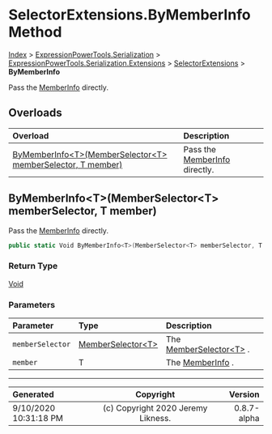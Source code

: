 ﻿# SelectorExtensions.ByMemberInfo Method

[Index](../index.md) > [ExpressionPowerTools.Serialization](ExpressionPowerTools.Serialization.a.md) > [ExpressionPowerTools.Serialization.Extensions](ExpressionPowerTools.Serialization.Extensions.n.md) > [SelectorExtensions](ExpressionPowerTools.Serialization.Extensions.SelectorExtensions.cs.md) > **ByMemberInfo**

Pass the [MemberInfo](https://docs.microsoft.com/dotnet/api/system.reflection.memberinfo) directly.

## Overloads

| Overload | Description |
| :-- | :-- |
| [ByMemberInfo&lt;T>(MemberSelector&lt;T> memberSelector, T member)](#bymemberinfotmemberselectort-memberselector-t-member) | Pass the [MemberInfo](https://docs.microsoft.com/dotnet/api/system.reflection.memberinfo) directly. |
## ByMemberInfo&lt;T>(MemberSelector&lt;T> memberSelector, T member)

Pass the [MemberInfo](https://docs.microsoft.com/dotnet/api/system.reflection.memberinfo) directly.

```csharp
public static Void ByMemberInfo<T>(MemberSelector<T> memberSelector, T member)
```

### Return Type

 [Void](https://docs.microsoft.com/dotnet/api/system.void) 

### Parameters

| Parameter | Type | Description |
| :-- | :-- | :-- |
| `memberSelector` | [MemberSelector&lt;T>](ExpressionPowerTools.Serialization.Rules.MemberSelector`1.cs.md) | The [MemberSelector&lt;T>](ExpressionPowerTools.Serialization.Rules.MemberSelector`1.cs.md) . |
| `member` | T | The [MemberInfo](https://docs.microsoft.com/dotnet/api/system.reflection.memberinfo) . |



---

| Generated | Copyright | Version |
| :-- | :-: | --: |
| 9/10/2020 10:31:18 PM | (c) Copyright 2020 Jeremy Likness. | 0.8.7-alpha |
